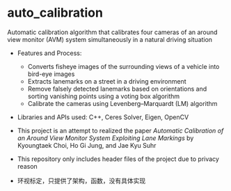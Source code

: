 # auto_calibration
Automatic calibration algorithm that calibrates four cameras of an around view 
monitor (AVM) system simultaneously in a natural driving situation

- Features and Process:
  - Converts fisheye images of the surrounding views of a vehicle into bird-eye images 
  - Extracts lanemarks on a street in a driving environment
  - Remove falsely detected lanemarks based on orientations and sorting vanishing points
    using a voting box algorithm
  - Calibrate the cameras using Levenberg–Marquardt (LM) algorithm

- Libraries and APIs used: C++, Ceres Solver, Eigen, OpenCV

- This project is an attempt to realized the paper 
  *Automatic Calibration of an Around View Monitor System Exploiting Lane Markings*
  by Kyoungtaek Choi, Ho Gi Jung, and Jae Kyu Suhr

- This repository only includes header files of the project due to privacy reason
- 环视标定，只提供了架构，函数，没有具体实现
